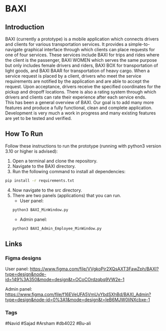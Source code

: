 # BAXI
## Introduction
BAXI (currently a prototype) is a mobile application which connects drivers and clients for various transportation services. It provides a simple-to-navigate graphical interface through which clients can place requests for one of four services. These services include BAXI for trips and rides where the client is the passenger, BAXI WOMEN which serves the same purpose but only includes female drivers and riders, BAXI BOX for transportation of light goods, and BAXI BAAR for transportation of heavy cargo. When a service request is placed by a client, drivers who meet the service requirements are notified by the application and are able to accept the request. Upon acceptance, drivers receive the specified coordinates for the pickup and dropoff locations. There is also a rating system through which drivers and clients can rate their experience after each service ends.  
This has been a general overview of BAXI. Our goal is to add many more features and produce a fully functional, clean and complete application. Development is very much a work in progress and many existing features are yet to be tested and verified.
## How To Run
Follow these instructions to run the prototype (running with python3 version 3.10 or higher is advised):
1. Open a terminal and clone the repository.
2. Navigate to the BAXI directory.
3. Run the following command to install all dependencies:
```bash
pip install -r requirements.txt
```
4. Now navigate to the src directory.
5. There are two panels (applications) that you can run.
	- User panel:
	```bash
	python3 BAXI_MinWindow.py
	```
	- Admin panel:
	```bash
	python3 BAXI_Admin_Employee_MinWindow.py
	```

## Links
### Figma designs
User panel: https://www.figma.com/file/VVgkoPjr2XQsAXT3FawZph/BAXI?type=design&node-id=149%3A350&mode=design&t=OCoCOrdzqbq9VW2e-1

Admin panel: https://www.figma.com/file/f16EVeUFA5VmUyYbdSXhBd/BAXI_Admin?type=design&node-id=0%3A1&mode=design&t=IeB6MJW0liNXcbxe-1
### Tags
#Navid #Sajad #Arsham #db4022 #Bu-ali
